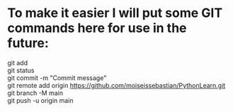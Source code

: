 # To make it easier I will put some GIT commands here for use in the future:

git add
<br>git status
<br>git commit -m "Commit message"
<br>git remote add origin https://github.com/moiseissebastian/PythonLearn.git
<br>git branch -M main
<br>git push -u origin main
